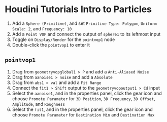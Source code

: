 # Houdini Tutorials Intro to Particles

1. Add a `Sphere (Primitive)`, and set `Primitive Type: Polygon`, `Uniform Scale: 2`, and `Frequency: 10`
2. Add a `Point VOP` and connect the output of `sphere1` to its leftmost input
3. Toggle on `Display/Render` for the `pointvop1` node
3. Double-click the `pointvop1` to enter it

## `pointvop1`

1. Drag from `geometryvopglobal1 > P` and add a `Anti-Aliased Noise`
2. Drag from `aanoise1 > noise` and add a `Absolute`
3. Drag from `abs1 > val` and add a `Fit Range`
4. Connect the `fit1 > Shift` output to the `geometryvopoutput1 > Cd` input
5. Select the `aanoise1`, and in the properties panel, click the gear icon and choose `Promote Parameter` for `3D Position`, `3D Frequency`, `3D Offset`, `Amplitude`, and `Roughness`
6. Select the `fit1`, and in the properties panel, click the gear icon and choose `Promote Parameter` for `Destination Min` and `Destination Max`
